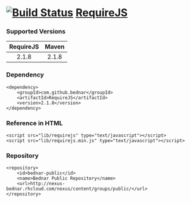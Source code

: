 [![Build Status](https://api.travis-ci.org/bednar/RequireJS.png?branch=master)](https://travis-ci.org/bednar/RequireJS) [RequireJS](http://requirejs.org)
======

### Supported Versions

|   RequireJS  |   Maven   |
|:----------------:|:---------:|
|       2.1.8      |   2.1.8   |


### Dependency

    <dependency>
        <groupId>com.github.bednar</groupId>
        <artifactId>RequireJS</artifactId>
        <version>2.1.8</version>
    </dependency>

### Reference in HTML

    <script src="lib/requirejs" type="text/javascript"></script>
    <script src="lib/requirejs.min.js" type="text/javascript"></script>
    
### Repository

    <repository>
        <id>bednar-public</id>
        <name>Bednar Public Repository</name>
        <url>http://nexus-bednar.rhcloud.com/nexus/content/groups/public/</url>
    </repository>
